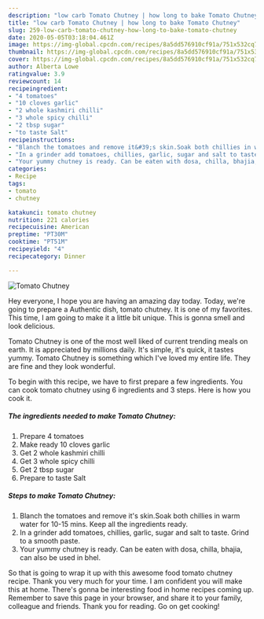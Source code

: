 ```yaml
---
description: "low carb Tomato Chutney | how long to bake Tomato Chutney"
title: "low carb Tomato Chutney | how long to bake Tomato Chutney"
slug: 259-low-carb-tomato-chutney-how-long-to-bake-tomato-chutney
date: 2020-05-05T03:18:04.461Z
image: https://img-global.cpcdn.com/recipes/8a5dd576910cf91a/751x532cq70/tomato-chutney-recipe-main-photo.jpg
thumbnail: https://img-global.cpcdn.com/recipes/8a5dd576910cf91a/751x532cq70/tomato-chutney-recipe-main-photo.jpg
cover: https://img-global.cpcdn.com/recipes/8a5dd576910cf91a/751x532cq70/tomato-chutney-recipe-main-photo.jpg
author: Alberta Lowe
ratingvalue: 3.9
reviewcount: 14
recipeingredient:
- "4 tomatoes"
- "10 cloves garlic"
- "2 whole kashmiri chilli"
- "3 whole spicy chilli"
- "2 tbsp sugar"
- "to taste Salt"
recipeinstructions:
- "Blanch the tomatoes and remove it&#39;s skin.Soak both chillies in warm water for 10-15 mins. Keep all the ingredients ready."
- "In a grinder add tomatoes, chillies, garlic, sugar and salt to taste. Grind to a smooth paste."
- "Your yummy chutney is ready. Can be eaten with dosa, chilla, bhajia, can also be used in bhel."
categories:
- Recipe
tags:
- tomato
- chutney

katakunci: tomato chutney 
nutrition: 221 calories
recipecuisine: American
preptime: "PT30M"
cooktime: "PT51M"
recipeyield: "4"
recipecategory: Dinner

---
```



![Tomato Chutney](https://img-global.cpcdn.com/recipes/8a5dd576910cf91a/751x532cq70/tomato-chutney-recipe-main-photo.jpg)

Hey everyone, I hope you are having an amazing day today. Today, we're going to prepare a Authentic dish, tomato chutney. It is one of my favorites. This time, I am going to make it a little bit unique. This is gonna smell and look delicious.

Tomato Chutney is one of the most well liked of current trending meals on earth. It is appreciated by millions daily. It's simple, it's quick, it tastes yummy. Tomato Chutney is something which I've loved my entire life. They are fine and they look wonderful.




To begin with this recipe, we have to first prepare a few ingredients. You can cook tomato chutney using 6 ingredients and 3 steps. Here is how you cook it.

<!--inarticleads1-->

##### The ingredients needed to make Tomato Chutney:

1. Prepare 4 tomatoes
1. Make ready 10 cloves garlic
1. Get 2 whole kashmiri chilli
1. Get 3 whole spicy chilli
1. Get 2 tbsp sugar
1. Prepare to taste Salt




<!--inarticleads2-->

##### Steps to make Tomato Chutney:

1. Blanch the tomatoes and remove it&#39;s skin.Soak both chillies in warm water for 10-15 mins. Keep all the ingredients ready.
1. In a grinder add tomatoes, chillies, garlic, sugar and salt to taste. Grind to a smooth paste.
1. Your yummy chutney is ready. Can be eaten with dosa, chilla, bhajia, can also be used in bhel.




So that is going to wrap it up with this awesome food tomato chutney recipe. Thank you very much for your time. I am confident you will make this at home. There's gonna be interesting food in home recipes coming up. Remember to save this page in your browser, and share it to your family, colleague and friends. Thank you for reading. Go on get cooking!

